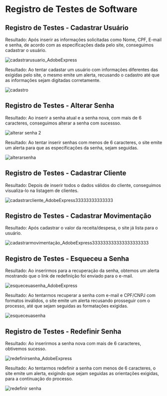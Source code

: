 # Registro de Testes de Software

## Registro de Testes - Cadastrar Usuário
Resultado: Após inserir as informações solicitadas como Nome, CPF, E-mail e senha, de acordo com as especificações dada pelo site, conseguimos cadastrar o usuário.

![cadastrarusuario_AdobeExpress](https://user-images.githubusercontent.com/111783703/204058503-d7e6581a-4f1d-4321-a130-52fa5ee3dd91.gif)

Resultado: Ao tentar cadastar um usuário com informações diferentes das exigidas pelo site, o mesmo emite um alerta, recusando o cadastro até que as informações sejam digitadas corretamente. 

![cadastro](https://user-images.githubusercontent.com/111783703/204111126-0b509f65-6ab0-4f82-83e1-e0404412a378.gif)

## Registro de Testes - Alterar Senha
Resultado: Ao inserir a senha atual e a senha nova, com mais de 6 caracteres, conseguimos alterar a senha com sucessso.

![alterar senha 2](https://user-images.githubusercontent.com/111783703/204058768-01b92c8b-5b54-427b-bc95-b6357977cf20.gif)

Resultado: Ao tentar inserir senhas com menos de 6 caracteres, o site emite um alerta para que as especificações da senha, sejam seguidas.

![alterarsenha](https://user-images.githubusercontent.com/111783703/204111123-9ea069cd-a20b-4399-b59d-9aa91bc9b676.gif)

## Registro de Testes - Cadastrar Cliente
Resultado: Depois de inserir todos o dados válidos do cliente, conseguimos visualiza-lo na listagem de clientes.
 
![cadastrarcliente_AdobeExpress33333333333333](https://user-images.githubusercontent.com/111783703/204059614-c7a927ca-7bb8-4a2b-907e-3124139c9eb9.gif)

## Registro de Testes - Cadastrar Movimentação
Resultado: Após cadastrar o valor da receita/despesa, o site já lista para o usuário.

![cadastrarmovimentação_AdobeExpress333333333333333333333](https://user-images.githubusercontent.com/111783703/204059686-ef0aa993-1f63-4208-93a3-98706fe2997d.gif)

## Registro de Testes - Esqueceu a Senha
Resultado: Ao inserirmos para a recuperação da senha, obtemos um alerta mostrando que o link de redefinição foi enviado para o e-mail.

![esqueceuasenha_AdobeExpress](https://user-images.githubusercontent.com/111783703/204058526-846b7578-b40c-4b42-81ab-6991c6172ece.gif)

Resultado: Ao tentarmos recuperar a senha com e-mail e CPF/CNPJ com formatos inválidos, o site emite um alerta recusando prosseguir com o processo, até que sejam seguidas as formatações exigidas.

![esqueceuasenha](https://user-images.githubusercontent.com/111783703/204111132-63e38963-31fe-4ba9-bb39-47a4619a1acb.gif)

## Registro de Testes - Redefinir Senha
Resultado: Ao inserirmos a senha nova com mais de 6 caracteres, obtivemos sucesso.
  
![redefinirsenha_AdobeExpress](https://user-images.githubusercontent.com/111783703/204058532-6989de34-6350-48fb-9e7c-1ca086dcf81e.gif)

Resultado: Ao tentarmos redefinir a senha com menos de 6 caracteres, o site emite um alerta, exigindo que sejam seguidas as orientações exigidas, para a continuação do processo.

![redefinir senha](https://user-images.githubusercontent.com/111783703/204111135-5054e8de-fd4c-44b8-b229-c9b508c7aed5.gif)



